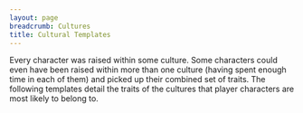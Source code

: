 ```yaml
---
layout: page
breadcrumb: Cultures
title: Cultural Templates
---
```


Every character was raised within some culture.  Some characters could even have been raised within more than one culture (having spent enough time in each of them) and picked up their combined set of traits.  The following templates detail the traits of the cultures that player characters are most likely to belong to.
